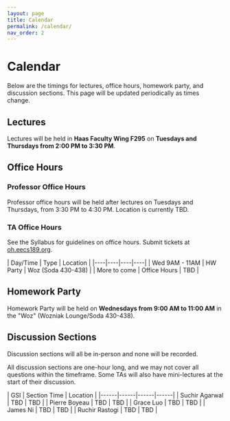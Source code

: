 ```yaml
---
layout: page
title: Calendar
permalink: /calendar/
nav_order: 2
---
```


# Calendar
Below are the timings for lectures, office hours, homework party, and discussion sections. This page will be updated periodically as times change.

## Lectures
Lectures will be held in **Haas Faculty Wing F295** on **Tuesdays and Thursdays from 2:00 PM to 3:30 PM**.

## Office Hours

### Professor Office Hours
Professor office hours will be held after lectures on Tuesdays and Thursdays, from 3:30 PM to 4:30 PM. Location is currently TBD.

### TA Office Hours

See the Syllabus for guidelines on office hours. Submit tickets at [oh.eecs189.org](https://oh.eecs189.org).

| Day/Time             |    Type      |   Location            |
|----|----|----|----|
| Wed 9AM - 11AM     |    HW Party  |   Woz (Soda 430-438)  |
| More to come     |    Office Hours  |   TBD  |

## Homework Party
Homework Party will be held on **Wednesdays from 9:00 AM to 11:00 AM** in the "Woz" (Wozniak Lounge/Soda 430-438).

## Discussion Sections

Discussion sections will all be in-person and none will be recorded.

All discussion sections are one-hour long, and we may not cover all questions within the timeframe. Some TAs will also have mini-lectures at the start of their discussion.

| GSI |   Section Time  | Location       |
|------|------|------|------|
| Suchir Agarwal | TBD | TBD |
| Pierre Boyeau | TBD | TBD |
| Grace Luo | TBD | TBD |
| James Ni | TBD | TBD |
| Ruchir Rastogi | TBD | TBD |
